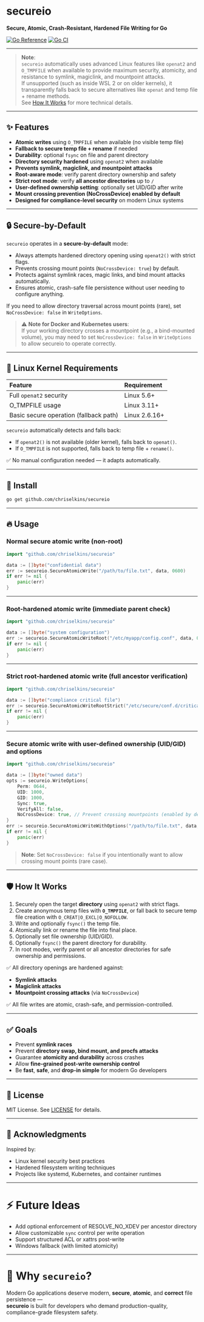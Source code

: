 # secureio

**Secure, Atomic, Crash-Resistant, Hardened File Writing for Go**

[![Go Reference](https://pkg.go.dev/badge/github.com/chriselkins/secureio.svg)](https://pkg.go.dev/github.com/chriselkins/secureio)
[![Go CI](https://github.com/chriselkins/secureio/actions/workflows/go.yml/badge.svg)](https://github.com/chriselkins/secureio/actions/workflows/go.yml)

---

> **Note**:  
> `secureio` automatically uses advanced Linux features like `openat2` and `O_TMPFILE` when available to provide maximum security, atomicity, and resistance to symlink, magiclink, and mountpoint attacks.  
> If unsupported (such as inside WSL 2 or on older kernels), it transparently falls back to secure alternatives like `openat` and temp file + rename methods.  
> See [How It Works](#-how-it-works) for more technical details.

---

## ✨ Features

- **Atomic writes** using `O_TMPFILE` when available (no visible temp file)
- **Fallback to secure temp file + rename** if needed
- **Durability**: optional `fsync` on file and parent directory
- **Directory security hardened** using `openat2` when available
- **Prevents symlink, magiclink, and mountpoint attacks**
- **Root-aware mode**: verify parent directory ownership and safety
- **Strict root mode**: verify **all ancestor directories** up to `/`
- **User-defined ownership setting**: optionally set UID/GID after write
- **Mount crossing prevention (NoCrossDevice) enabled by default**
- **Designed for compliance-level security** on modern Linux systems

---

## 🔒 Secure-by-Default

`secureio` operates in a **secure-by-default** mode:

- Always attempts hardened directory opening using `openat2()` with strict flags.
- Prevents crossing mount points (`NoCrossDevice: true`) by default.
- Protects against symlink races, magic links, and bind mount attacks automatically.
- Ensures atomic, crash-safe file persistence without user needing to configure anything.

If you need to allow directory traversal across mount points (rare), set `NoCrossDevice: false` in `WriteOptions`.

> ⚠️ **Note for Docker and Kubernetes users**:  
> If your working directory crosses a mountpoint (e.g., a bind-mounted volume), you may need to set `NoCrossDevice: false` in `WriteOptions` to allow secureio to operate correctly.

---

## 🐧 Linux Kernel Requirements

| Feature | Requirement |
|:---|:---|
| Full `openat2` security | Linux 5.6+ |
| O_TMPFILE usage | Linux 3.11+ |
| Basic secure operation (fallback path) | Linux 2.6.16+ |

`secureio` automatically detects and falls back:
- If `openat2()` is not available (older kernel), falls back to `openat()`.
- If `O_TMPFILE` is not supported, falls back to temp file + `rename()`.

✅ No manual configuration needed — it adapts automatically.

---

## 🚀 Install

```bash
go get github.com/chriselkins/secureio
```

---

## 🔥 Usage

### Normal secure atomic write (non-root)

```go
import "github.com/chriselkins/secureio"

data := []byte("confidential data")
err := secureio.SecureAtomicWrite("/path/to/file.txt", data, 0600)
if err != nil {
    panic(err)
}
```

---

### Root-hardened atomic write (immediate parent check)

```go
import "github.com/chriselkins/secureio"

data := []byte("system configuration")
err := secureio.SecureAtomicWriteRoot("/etc/myapp/config.conf", data, 0644)
if err != nil {
    panic(err)
}
```

---

### Strict root-hardened atomic write (full ancestor verification)

```go
import "github.com/chriselkins/secureio"

data := []byte("compliance critical file")
err := secureio.SecureAtomicWriteRootStrict("/etc/secure/conf.d/critical.conf", data, 0644)
if err != nil {
    panic(err)
}
```

---

### Secure atomic write with user-defined ownership (UID/GID) and options

```go
import "github.com/chriselkins/secureio"

data := []byte("owned data")
opts := secureio.WriteOptions{
    Perm: 0644,
    UID: 1000,
    GID: 1000,
    Sync: true,
    VerifyAll: false,
    NoCrossDevice: true, // Prevent crossing mountpoints (enabled by default)
}
err := secureio.SecureAtomicWriteWithOptions("/path/to/file.txt", data, opts)
if err != nil {
    panic(err)
}
```

> **Note**: Set `NoCrossDevice: false` if you intentionally want to allow crossing mount points (rare case).

---

## 🛡 How It Works

1. Securely open the target **directory** using `openat2` with strict flags.
2. Create anonymous temp files with **`O_TMPFILE`**, or fall back to secure temp file creation with `O_CREAT|O_EXCL|O_NOFOLLOW`.
3. Write and optionally `fsync()` the temp file.
4. Atomically link or rename the file into final place.
5. Optionally set file ownership (UID/GID).
6. Optionally `fsync()` the parent directory for durability.
7. In root modes, verify parent or all ancestor directories for safe ownership and permissions.

✅ All directory openings are hardened against:
- **Symlink attacks**
- **Magiclink attacks**
- **Mountpoint crossing attacks** (via `NoCrossDevice`)

✅ All file writes are atomic, crash-safe, and permission-controlled.

---

## ✅ Goals

- Prevent **symlink races**
- Prevent **directory swap, bind mount, and procfs attacks**
- Guarantee **atomicity and durability** across crashes
- Allow **fine-grained post-write ownership control**
- Be **fast**, **safe**, and **drop-in simple** for modern Go developers

---

## 📜 License

MIT License. See [LICENSE](LICENSE) for details.

---

## 🙏 Acknowledgments

Inspired by:
- Linux kernel security best practices
- Hardened filesystem writing techniques
- Projects like systemd, Kubernetes, and container runtimes

---

# ⚡ Future Ideas

- Add optional enforcement of RESOLVE_NO_XDEV per ancestor directory
- Allow customizable `sync` control per write operation
- Support structured ACL or xattrs post-write
- Windows fallback (with limited atomicity)

---

# 🌟 Why `secureio`?

Modern Go applications deserve modern, **secure**, **atomic**, and **correct** file persistence —  
**secureio** is built for developers who demand production-quality, compliance-grade filesystem safety.

